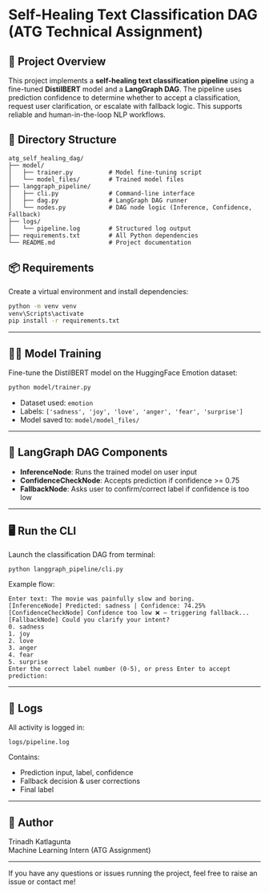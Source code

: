 # Self-Healing Text Classification DAG (ATG Technical Assignment)

## 🚀 Project Overview

This project implements a **self-healing text classification pipeline** using a fine-tuned **DistilBERT** model and a **LangGraph DAG**. The pipeline uses prediction confidence to determine whether to accept a classification, request user clarification, or escalate with fallback logic. This supports reliable and human-in-the-loop NLP workflows.

## 📁 Directory Structure

```
atg_self_healing_dag/
├── model/
│   ├── trainer.py          # Model fine-tuning script
│   └── model_files/        # Trained model files
├── langgraph_pipeline/
│   ├── cli.py              # Command-line interface
│   ├── dag.py              # LangGraph DAG runner
│   └── nodes.py            # DAG node logic (Inference, Confidence, Fallback)
├── logs/
│   └── pipeline.log        # Structured log output
├── requirements.txt        # All Python dependencies
└── README.md               # Project documentation
```

## 📦 Requirements

Create a virtual environment and install dependencies:

```bash
python -m venv venv
venv\Scripts\activate
pip install -r requirements.txt
```

---

## 🏋️‍♂️ Model Training

Fine-tune the DistilBERT model on the HuggingFace Emotion dataset:

```bash
python model/trainer.py
```

- Dataset used: `emotion`
- Labels: `['sadness', 'joy', 'love', 'anger', 'fear', 'surprise']`
- Model saved to: `model/model_files/`

---

## 🧠 LangGraph DAG Components

- **InferenceNode**: Runs the trained model on user input
- **ConfidenceCheckNode**: Accepts prediction if confidence >= 0.75
- **FallbackNode**: Asks user to confirm/correct label if confidence is too low

---

## 🖥️ Run the CLI

Launch the classification DAG from terminal:

```bash
python langgraph_pipeline/cli.py
```

Example flow:

```
Enter text: The movie was painfully slow and boring.
[InferenceNode] Predicted: sadness | Confidence: 74.25%
[ConfidenceCheckNode] Confidence too low ❌ — triggering fallback...
[FallbackNode] Could you clarify your intent?
0. sadness
1. joy
2. love
3. anger
4. fear
5. surprise
Enter the correct label number (0-5), or press Enter to accept prediction:
```

---

## 📝 Logs

All activity is logged in:

```
logs/pipeline.log
```
Contains:

- Prediction input, label, confidence
- Fallback decision & user corrections
- Final label

---

## 👤 Author

Trinadh Katlagunta\
Machine Learning Intern (ATG Assignment)

---

If you have any questions or issues running the project, feel free to raise an issue or contact me!